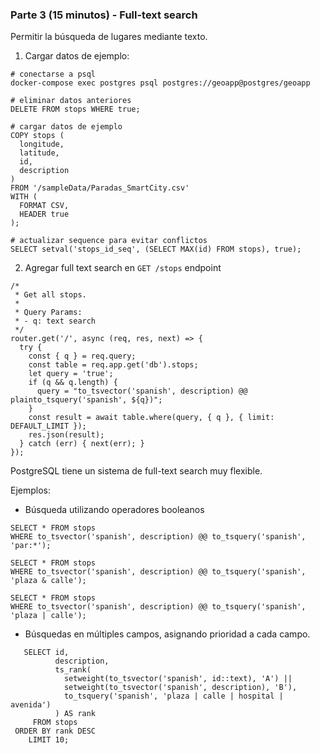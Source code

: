 ### Parte 3 (15 minutos) - Full-text search
Permitir la búsqueda de lugares mediante texto.

1. Cargar datos de ejemplo:
  ```
  # conectarse a psql
  docker-compose exec postgres psql postgres://geoapp@postgres/geoapp

  # eliminar datos anteriores
  DELETE FROM stops WHERE true;

  # cargar datos de ejemplo
  COPY stops (
    longitude,
    latitude,
    id,
    description
  )
  FROM '/sampleData/Paradas_SmartCity.csv'
  WITH (
    FORMAT CSV,
    HEADER true
  );

  # actualizar sequence para evitar conflictos
  SELECT setval('stops_id_seq', (SELECT MAX(id) FROM stops), true);
  ```

2. Agregar full text search en `GET /stops` endpoint
  ```
  /*
   * Get all stops.
   *
   * Query Params:
   * - q: text search
   */
  router.get('/', async (req, res, next) => {
    try {
      const { q } = req.query;
      const table = req.app.get('db').stops;
      let query = 'true';
      if (q && q.length) {
        query = "to_tsvector('spanish', description) @@ plainto_tsquery('spanish', ${q})";
      }
      const result = await table.where(query, { q }, { limit: DEFAULT_LIMIT });
      res.json(result);
    } catch (err) { next(err); }
  });
  ```

  PostgreSQL tiene un sistema de full-text search muy flexible.

  Ejemplos:
  - Búsqueda utilizando operadores booleanos
  ```
  SELECT * FROM stops
  WHERE to_tsvector('spanish', description) @@ to_tsquery('spanish', 'par:*');

  SELECT * FROM stops
  WHERE to_tsvector('spanish', description) @@ to_tsquery('spanish', 'plaza & calle');

  SELECT * FROM stops
  WHERE to_tsvector('spanish', description) @@ to_tsquery('spanish', 'plaza | calle');
  ```

  - Búsquedas en múltiples campos, asignando prioridad a cada campo.
  ```
     SELECT id,
            description,
            ts_rank(
              setweight(to_tsvector('spanish', id::text), 'A') ||
              setweight(to_tsvector('spanish', description), 'B'),
              to_tsquery('spanish', 'plaza | calle | hospital | avenida')
            ) AS rank
       FROM stops
   ORDER BY rank DESC
      LIMIT 10;
  ```
